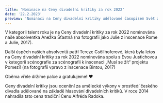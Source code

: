 ```yaml
---
title: 'Nominace na Ceny divadelní kritiky za rok 2022'
date: '22.2.2023'
preview: 'Nominaci na Ceny divadelní kritiky udělované časopisem Svět a divadlo (SAD) letos obdržely hned dvě bývalé členky OLDstars!'
--- 
```

V kategorii talent roku je na Ceny divadelní kritiky za rok 2022 nominována naše absolventka Anežka Šťastná (na fotografii jako Julie z inscenace Rome a Julie, 2017). 

Další úspěch našich absolventů patří Tereze Gsöllhoferové, která byla letos na Ceny divadelní kritiky za rok 2022 nominována spolu s Evou Justichovou v kategorii scénografie za scénografii k inscenaci „Musí se žít“ projektu Pomezí!
(na fotografii vpravo z inscenace Bintou, 2017)


Oběma vřele držíme palce a gratulujeme! ❤️


Ceny divadelní kritiky jsou ocenění za umělecké výkony v prostředí českého divadla udělované na základě hlasování divadelních kritiků. V roce 2014 nahradila tato cena tradiční Cenu Alfréda Radoka. 
